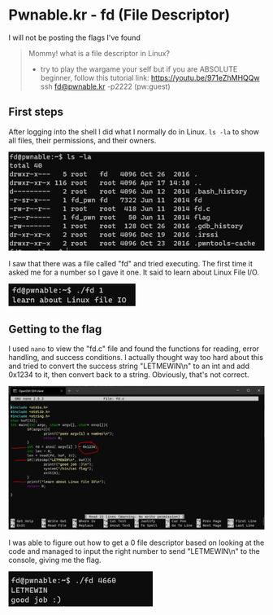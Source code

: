 # Pwnable.kr - fd (File Descriptor)

I will not be posting the flags I've found

> Mommy! what is a file descriptor in Linux?
>
> * try to play the wargame your self but if you are ABSOLUTE beginner, follow this tutorial link: https://youtu.be/971eZhMHQQw
> ssh fd@pwnable.kr -p2222 (pw:guest)

## First steps
After logging into the shell I did what I normally do in Linux. `ls -la` to show all files, their permissions, and their owners.

![Showing all files](https://github.com/ELuculent/wargames-and-ctf/blob/master/pwnable.kr/Resources/01_fd.1.png?raw=true)

I saw that there was a file called "fd" and tried executing. The first time it asked me for a number so I gave it one. It said to learn about Linux File I/O. 

![Trying to execute fd executable](https://github.com/ELuculent/wargames-and-ctf/blob/master/pwnable.kr/Resources/01_fd.2.png?raw=true)

## Getting to the flag
I used `nano` to view the "fd.c" file and found the functions for reading, error handling, and success conditions. I actually thought way too hard about this and tried to convert the success string "LETMEWIN\n" to an int and add 0x1234 to it, then convert back to a string. Obviously, that's not correct.

![C Code to figure out](https://github.com/ELuculent/wargames-and-ctf/blob/master/pwnable.kr/Resources/01_fd.3.png?raw=true)

I was able to figure out how to get a 0 file descriptor based on looking at the code and managed to input the right number to send "LETMEWIN\n" to the console, giving me the flag.

![Flag found (omitted from the screenshot)](https://github.com/ELuculent/wargames-and-ctf/blob/master/pwnable.kr/Resources/01_fd.4.png?raw=true)
